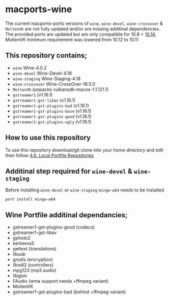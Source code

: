 # macports-wine
The current macports-ports versions of `wine`, `wine-devel`, `wine-crossover` & `MoltenVK` are not fully updated and/or are missing additinal dependencies.
\
The provided ports are updated but are only compatible for 10.8 > [10.14](https://trac.macports.org/ticket/56991#comment:70), MoltenVK minimum requirement was lowered from 10.12 to 10.11

## This repository contains;
- `wine` Wine-4.0.2
- `wine-devel` Wine-Devel-4.18
- `wine-staging` Wine-Staging-4.18
- `wine-crossover` Wine-CrossOver-18.5.0
- `MoltenVK` (unpacks vulkansdk-macos-1.1.121.1)
- `gstreamer1` (v1.16.1)
- `gstreamer1-gst-libav` (v1.16.1)
- `gstreamer1-gst-plugins-bad` (v1.16.1)
- `gstreamer1-gst-plugins-base` (v1.16.1)
- `gstreamer1-gst-plugins-good` (v1.16.1)
- `gstreamer1-gst-plugins-ugly` (v1.16.1)

## How to use this repository
To use this repository download/git clone into your home directory and edit then follow
[4.6. Local Portfile Repositories](https://guide.macports.org/chunked/development.local-repositories.html)

## Additinal step required for `wine-devel` & `wine-staging`
Before installing `wine-devel` or `wine-staging` `mingw-w64` needs to be installed
```
port install mingw-w64
```

## Wine Portfile additinal dependancies;
- gstreamer1-gst-plugins-good (codecs)
- gstreamer1-gst-libav
- gphoto2
- kerberos5
- gettext (translations)
- libusb
- gnutls (encryption)
- libsdl2 (controllers)
- mpg123 (mp3 audio)
- libgsm
- FAudio (wma support needs +ffmpeg variant)
- MoltenVK
- gstreamer1-gst-plugins-bad (behind +ffmpeg variant)
